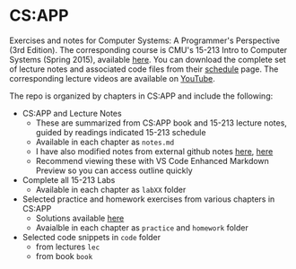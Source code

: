 # CS:APP
Exercises and notes for Computer Systems: A Programmer's Perspective (3rd Edition). The corresponding course is CMU's 15-213 Intro to Computer Systems (Spring 2015), available [here](https://www.cs.cmu.edu/afs/cs/academic/class/15213-f15/www/index.html). You can download the complete set of lecture notes and associated code files from their [schedule](https://www.cs.cmu.edu/afs/cs/academic/class/15213-f15/www/schedule.html) page. The corresponding lecture videos are available on [YouTube](https://youtube.com/playlist?list=PLbY-cFJNzq7z_tQGq-rxtq_n2QQDf5vnM&si=B-dO83GkiAcr58i5).

The repo is organized by chapters in CS:APP and include the following:

- CS:APP and Lecture Notes
    - These are summarized from CS:APP book and 15-213 lecture notes, guided by readings indicated 15-213 schedule
    - Available in each chapter as `notes.md`
    - I have also modified notes from external github notes [here](https://github.com/eudaemonic-one/Lifelong-Learning/tree/master/Computer-Systems/CSAPP), [here](https://github.com/jemmy512/book-notes/tree/master/cs/computer-system-a-programmers-perspective.md)
    - Recommend viewing these with VS Code Enhanced Markdown Preview so you can access outline quickly
- Complete all 15-213 Labs
    - Available in each chapter as `labXX` folder
- Selected practice and homework exercises from various chapters in CS:APP
    - Solutions available [here](https://dreamanddead.github.io/CSAPP-3e-Solutions/)
    - Avaialble in each chapter as `practice` and `homework` folder
- Selected code snippets in `code` folder
    - from lectures `lec`
    - from book `book`
